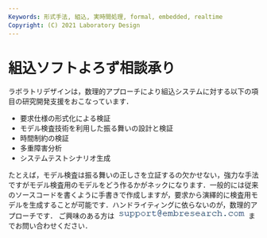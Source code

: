 ```yaml
---
Keywords: 形式手法, 組込, 実時間処理, formal, embedded, realtime  
Copyright: (C) 2021 Laboratory Design  
---
```


# 組込ソフトよろず相談承り
ラボラトリデザインは，数理的アプローチにより組込システムに対する以下の項目の研究開発支援をおこなっています．

- 要求仕様の形式化による検証
- モデル検査技術を利用した振る舞いの設計と検証  
- 時間制約の検証
- 多重障害分析
- システムテストシナリオ生成

たとえば，モデル検査は振る舞いの正しさを立証するの欠かせない，強力な手法ですがモデル検査用のモデルをどう作るかがネックになります．一般的には従来のソースコードを書くように手書きで作成しますが，要求から演繹的に検査用モデルを生成することが可能です．ハンドライティングに依らないのが，数理的アプローチです．
ご興味のある方は ![サポート](./support_2.jpg) までお問い合わせください．

